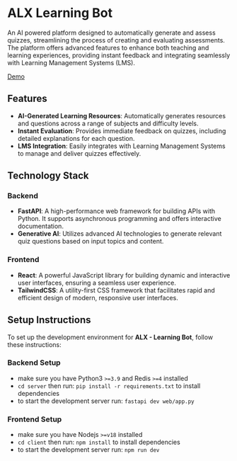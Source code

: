 # ALX Learning Bot
An AI powered platform designed to automatically generate and assess quizzes, streamlining the process of creating and evaluating assessments. The platform offers advanced features to enhance both teaching and learning experiences, providing instant feedback and integrating seamlessly with Learning Management Systems (LMS).

[Demo](https://github.com/user-attachments/assets/fb355bbb-96ed-4781-93a4-13231633b3bf)

## **Features**

- **AI-Generated Learning Resources**: Automatically generates resources and questions across a range of subjects and difficulty levels.
- **Instant Evaluation**: Provides immediate feedback on quizzes, including detailed explanations for each question.
- **LMS Integration**: Easily integrates with Learning Management Systems to manage and deliver quizzes effectively.

## **Technology Stack**

### **Backend**

- **FastAPI**: A high-performance web framework for building APIs with Python. It supports asynchronous programming and offers interactive documentation.
- **Generative AI**: Utilizes advanced AI technologies to generate relevant quiz questions based on input topics and content.

### **Frontend**

- **React**: A powerful JavaScript library for building dynamic and interactive user interfaces, ensuring a seamless user experience.
- **TailwindCSS**: A utility-first CSS framework that facilitates rapid and efficient design of modern, responsive user interfaces.

## **Setup Instructions**

To set up the development environment for **ALX - Learning Bot**, follow these instructions:

### **Backend Setup**
- make sure you have Python3 `>=3.9` and Redis `>=4` installed
- `cd server` then run: `pip install -r requirements.txt` to install dependencies
- to start the development server run: `fastapi dev web/app.py`


### **Frontend Setup**
- make sure you have Nodejs `>=v18` installed
- `cd client` then run: `npm install` to install dependencies
- to start the development server run: `npm run dev`
